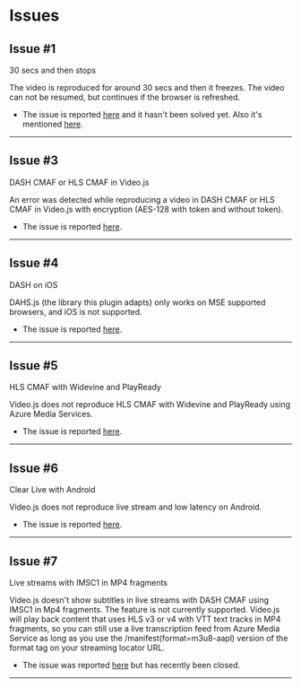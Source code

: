 # Issues

## Issue #1

30 secs and then stops

The video is reproduced for around 30 secs and then it freezes. The video can not be resumed, but continues if the browser is refreshed.

- The issue is reported [here](https://github.com/videojs/http-streaming/issues/256) and it hasn't been solved yet. Also it's mentioned [here](https://github.com/videojs/http-streaming#dash-assets-with-time-interpolation-and-segmenttimelines-with-no-t).

------

## Issue #3

DASH CMAF or HLS CMAF in Video.js

An error was detected while reproducing a video in DASH CMAF or HLS CMAF in Video.js with encryption (AES-128 with token and without token).

- The issue is reported [here](https://github.com/videojs/video.js/issues/6717).

------

## Issue #4

DASH on iOS

DAHS.js (the library this plugin adapts) only works on MSE supported browsers, and iOS is not supported.

- The issue is reported [here](https://github.com/videojs/videojs-contrib-dash/issues/136).

------

## Issue #5

HLS CMAF with Widevine and PlayReady

Video.js does not reproduce HLS CMAF with Widevine and PlayReady using Azure Media Services.

- The issue is reported [here](https://github.com/videojs/video.js/issues/6733).

------

## Issue #6

Clear Live with Android

Video.js does not reproduce live stream and low latency on Android.

- The issue is reported [here](https://github.com/videojs/videojs-contrib-hls/issues/1058).

------

## Issue #7

Live streams with IMSC1 in MP4 fragments

Video.js doesn't show subtitles in live streams with DASH CMAF using IMSC1 in Mp4 fragments. The feature is not currently supported. 
Video.js will play back content that uses HLS v3 or v4 with VTT text tracks in MP4 fragments, so you can still use a live transcription feed from Azure Media Service as long as you use the /manifest(format=m3u8-aapl) version of the format tag on your streaming locator URL.

- The issue was reported [here](https://github.com/videojs/video.js/issues/6353) but has recently been closed.

------
